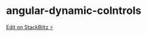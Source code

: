 # angular-dynamic-colntrols

[Edit on StackBlitz ⚡️](https://stackblitz.com/edit/angular-dynamic-colntrols)